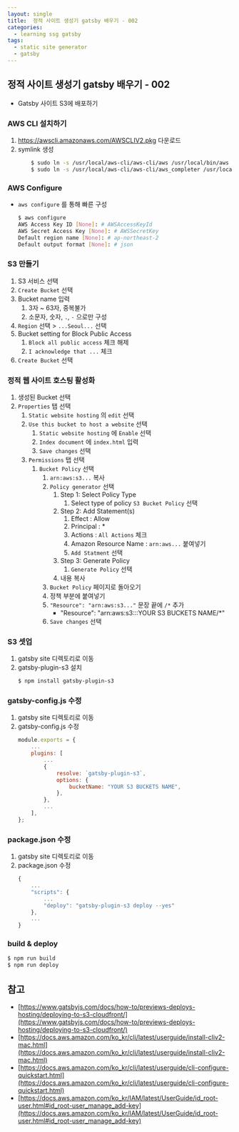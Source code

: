 ```yaml
---
layout: single
title:  정적 사이트 생성기 gatsby 배우기 - 002
categories: 
  - learning ssg gatsby
tags: 
  - static site generator
  - gatsby
---
```


## 정적 사이트 생성기 gatsby 배우기 - 002

- Gatsby 사이트 S3에 배포하기

### AWS CLI 설치하기

1. https://awscli.amazonaws.com/AWSCLIV2.pkg 다운로드
1. symlink 생성
    ```bash
        $ sudo ln -s /usr/local/aws-cli/aws-cli/aws /usr/local/bin/aws
        $ sudo ln -s /usr/local/aws-cli/aws-cli/aws_completer /usr/local/bin/aws_completer
    ```

### AWS Configure

- `aws configure` 를 통해 빠른 구성
    ```bash
    $ aws configure
    AWS Access Key ID [None]: # AWSAccessKeyId
    AWS Secret Access Key [None]: # AWSSecretKey
    Default region name [None]: # ap-northeast-2
    Default output format [None]: # json
    ```
    
### S3 만들기

1. S3 서비스 선택
1. `Create Bucket` 선택
1. Bucket name 입력
    1. 3자 ~ 63자, 중복불가
    1. 소문자, 숫자, `.`, `-` 으로만 구성
1. `Region` 선택 > `...Seoul...` 선택
1. Bucket setting for Block Public Access
    1. `Block all public access` 체크 해제
    1. `I acknowledge that ...` 체크
1. `Create Bucket` 선택

### 정적 웹 사이트 호스팅 활성화

1. 생성된 Bucket 선택
1. `Properties` 탭 선택
    1. `Static website hosting` 의 `edit` 선택
    1. `Use this bucket to host a website` 선택
        1. `Static website hosting` 에 `Enable` 선택
        1. `Index document` 에 `index.html` 입력
        1. `Save changes` 선택
    1. `Permissions` 탭 선택
        1. `Bucket Policy` 선택
            1. `arn:aws:s3...` 복사
            1. `Policy generator` 선택
                1. Step 1: Select Policy Type
                    1. Select type of policy `S3 Bucket Policy` 선택
                1. Step 2: Add Statement(s)
                    1. Effect : Allow
                    1. Principal : *
                    1. Actions : `All Actions` 체크
                    1. Amazon Resource Name : `arn:aws...` 붙여넣기
                    1. `Add Statment` 선택
                1. Step 3: Generate Policy
                    1. `Generate Policy` 선택
                1. 내용 복사
            1. `Bucket Policy` 페이지로 돌아오기
            1. 정책 부분에 붙여넣기
            1. `"Resource": "arn:aws:s3..."` 문장 끝에 `/*` 추가
                - "Resource": "arn:aws:s3:::YOUR S3 BUCKETS NAME/*"
            1. `Save changes` 선택

### S3 셋업

1. gatsby site 디렉토리로 이동
1. gatsby-plugin-s3 설치
    ```bash
    $ npm install gatsby-plugin-s3
    ```

### gatsby-config.js 수정

1. gatsby site 디렉토리로 이동
1. gatsby-config.js 수정
    ```javascript
    module.exports = {
        ...
        plugins: [
            ...
            {
                resolve: `gatsby-plugin-s3`,
                options: {
                    bucketName: "YOUR S3 BUCKETS NAME",
                },
            },
            ...
        ],
    };
    ```

### package.json 수정

1. gatsby site 디렉토리로 이동
1. package.json 수정
    ```javascript
    {
        ...
        "scripts": {
            ...
            "deploy": "gatsby-plugin-s3 deploy --yes"
        },
        ...
    }
    ```

### build & deploy

```bash
$ npm run build
$ npm run deploy
```

## 참고
- [https://www.gatsbyjs.com/docs/how-to/previews-deploys-hosting/deploying-to-s3-cloudfront/](https://www.gatsbyjs.com/docs/how-to/previews-deploys-hosting/deploying-to-s3-cloudfront/)
- [https://docs.aws.amazon.com/ko_kr/cli/latest/userguide/install-cliv2-mac.html](https://docs.aws.amazon.com/ko_kr/cli/latest/userguide/install-cliv2-mac.html)
- [https://docs.aws.amazon.com/ko_kr/cli/latest/userguide/cli-configure-quickstart.html](https://docs.aws.amazon.com/ko_kr/cli/latest/userguide/cli-configure-quickstart.html)
- [https://docs.aws.amazon.com/ko_kr/IAM/latest/UserGuide/id_root-user.html#id_root-user_manage_add-key](https://docs.aws.amazon.com/ko_kr/IAM/latest/UserGuide/id_root-user.html#id_root-user_manage_add-key)